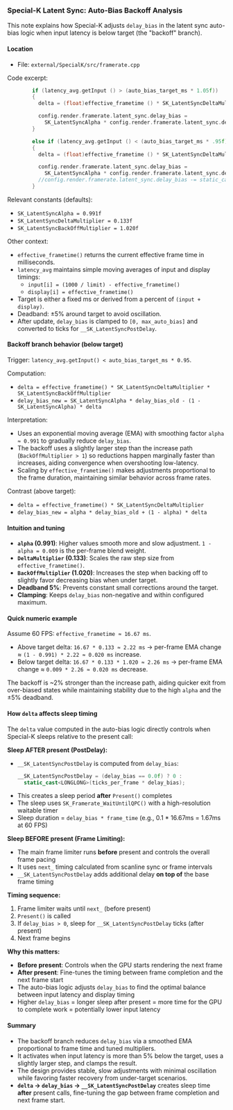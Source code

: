 ### Special-K Latent Sync: Auto-Bias Backoff Analysis

This note explains how Special-K adjusts `delay_bias` in the latent sync auto-bias logic when input latency is below target (the "backoff" branch).

#### Location
- File: `external/SpecialK/src/framerate.cpp`

Code excerpt:
```2030:2045:external/SpecialK/src/framerate.cpp
        if (latency_avg.getInput () > (auto_bias_target_ms * 1.05f))
        {
          delta = (float)effective_frametime () * SK_LatentSyncDeltaMultiplier;

          config.render.framerate.latent_sync.delay_bias =
            SK_LatentSyncAlpha * config.render.framerate.latent_sync.delay_bias + (1.0f - SK_LatentSyncAlpha) * delta;
        }

        else if (latency_avg.getInput () < (auto_bias_target_ms * .95f))
        {
          delta = (float)effective_frametime () * SK_LatentSyncDeltaMultiplier * SK_LatentSyncBackOffMultiplier;

          config.render.framerate.latent_sync.delay_bias =
            SK_LatentSyncAlpha * config.render.framerate.latent_sync.delay_bias - (1.0f - SK_LatentSyncAlpha) * delta;
          //config.render.framerate.latent_sync.delay_bias -= static_cast <float> (effective_frametime () * 0.000666);
        }
```

Relevant constants (defaults):
- `SK_LatentSyncAlpha = 0.991f`
- `SK_LatentSyncDeltaMultiplier = 0.133f`
- `SK_LatentSyncBackOffMultiplier = 1.020f`

Other context:
- `effective_frametime()` returns the current effective frame time in milliseconds.
- `latency_avg` maintains simple moving averages of input and display timings:
  - `input[i] = (1000 / limit) - effective_frametime()`
  - `display[i] = effective_frametime()`
- Target is either a fixed ms or derived from a percent of `(input + display)`.
- Deadband: ±5% around target to avoid oscillation.
- After update, `delay_bias` is clamped to `[0, max_auto_bias]` and converted to ticks for `__SK_LatentSyncPostDelay`.

#### Backoff branch behavior (below target)
Trigger: `latency_avg.getInput() < auto_bias_target_ms * 0.95`.

Computation:
- `delta = effective_frametime() * SK_LatentSyncDeltaMultiplier * SK_LatentSyncBackOffMultiplier`
- `delay_bias_new = SK_LatentSyncAlpha * delay_bias_old - (1 - SK_LatentSyncAlpha) * delta`

Interpretation:
- Uses an exponential moving average (EMA) with smoothing factor `alpha ≈ 0.991` to gradually reduce `delay_bias`.
- The backoff uses a slightly larger step than the increase path (`BackOffMultiplier > 1`) so reductions happen marginally faster than increases, aiding convergence when overshooting low-latency.
- Scaling by `effective_frametime()` makes adjustments proportional to the frame duration, maintaining similar behavior across frame rates.

Contrast (above target):
- `delta = effective_frametime() * SK_LatentSyncDeltaMultiplier`
- `delay_bias_new = alpha * delay_bias_old + (1 - alpha) * delta`

#### Intuition and tuning
- **`alpha` (0.991)**: Higher values smooth more and slow adjustment. `1 - alpha = 0.009` is the per-frame blend weight.
- **`DeltaMultiplier` (0.133)**: Scales the raw step size from `effective_frametime()`.
- **`BackOffMultiplier` (1.020)**: Increases the step when backing off to slightly favor decreasing bias when under target.
- **Deadband 5%**: Prevents constant small corrections around the target.
- **Clamping**: Keeps `delay_bias` non-negative and within configured maximum.

#### Quick numeric example
Assume 60 FPS: `effective_frametime ≈ 16.67 ms`.
- Above target delta: `16.67 * 0.133 ≈ 2.22 ms` → per-frame EMA change ≈ `(1 - 0.991) * 2.22 ≈ 0.020 ms` increase.
- Below target delta: `16.67 * 0.133 * 1.020 ≈ 2.26 ms` → per-frame EMA change ≈ `0.009 * 2.26 ≈ 0.020 ms` decrease.

The backoff is ~2% stronger than the increase path, aiding quicker exit from over-biased states while maintaining stability due to the high `alpha` and the ±5% deadband.

#### How `delta` affects sleep timing

The `delta` value computed in the auto-bias logic directly controls when Special-K sleeps relative to the present call:

**Sleep AFTER present (PostDelay):**
- `__SK_LatentSyncPostDelay` is computed from `delay_bias`:
  ```cpp
  __SK_LatentSyncPostDelay = (delay_bias == 0.0f) ? 0 : 
    static_cast<LONGLONG>(ticks_per_frame * delay_bias);
  ```
- This creates a sleep period **after** `Present()` completes
- The sleep uses `SK_Framerate_WaitUntilQPC()` with a high-resolution waitable timer
- Sleep duration = `delay_bias * frame_time` (e.g., 0.1 * 16.67ms = 1.67ms at 60 FPS)

**Sleep BEFORE present (Frame Limiting):**
- The main frame limiter runs **before** present and controls the overall frame pacing
- It uses `next_` timing calculated from scanline sync or frame intervals
- `__SK_LatentSyncPostDelay` adds additional delay **on top of** the base frame timing

**Timing sequence:**
1. Frame limiter waits until `next_` (before present)
2. `Present()` is called
3. If `delay_bias > 0`, sleep for `__SK_LatentSyncPostDelay` ticks (after present)
4. Next frame begins

**Why this matters:**
- **Before present**: Controls when the GPU starts rendering the next frame
- **After present**: Fine-tunes the timing between frame completion and the next frame start
- The auto-bias logic adjusts `delay_bias` to find the optimal balance between input latency and display timing
- Higher `delay_bias` = longer sleep after present = more time for the GPU to complete work = potentially lower input latency

#### Summary
- The backoff branch reduces `delay_bias` via a smoothed EMA proportional to frame time and tuned multipliers.
- It activates when input latency is more than 5% below the target, uses a slightly larger step, and clamps the result.
- The design provides stable, slow adjustments with minimal oscillation while favoring faster recovery from under-target scenarios.
- **`delta` → `delay_bias` → `__SK_LatentSyncPostDelay`** creates sleep time **after** present calls, fine-tuning the gap between frame completion and next frame start.


